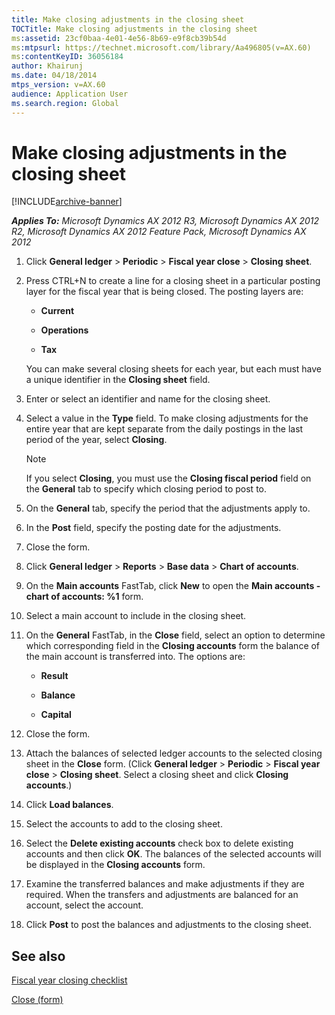 ```yaml
---
title: Make closing adjustments in the closing sheet
TOCTitle: Make closing adjustments in the closing sheet
ms:assetid: 23cf0baa-4e01-4e56-8b69-e9f8cb39b54d
ms:mtpsurl: https://technet.microsoft.com/library/Aa496805(v=AX.60)
ms:contentKeyID: 36056184
author: Khairunj
ms.date: 04/18/2014
mtps_version: v=AX.60
audience: Application User
ms.search.region: Global
---
```


# Make closing adjustments in the closing sheet 


[!INCLUDE[archive-banner](includes/archive-banner.md)]


_**Applies To:** Microsoft Dynamics AX 2012 R3, Microsoft Dynamics AX 2012 R2, Microsoft Dynamics AX 2012 Feature Pack, Microsoft Dynamics AX 2012_

1.  Click **General ledger** \> **Periodic** \> **Fiscal year close** \> **Closing sheet**.

2.  Press CTRL+N to create a line for a closing sheet in a particular posting layer for the fiscal year that is being closed. The posting layers are:
    
      - **Current**
    
      - **Operations**
    
      - **Tax**
    
    You can make several closing sheets for each year, but each must have a unique identifier in the **Closing sheet** field.

3.  Enter or select an identifier and name for the closing sheet.

4.  Select a value in the **Type** field. To make closing adjustments for the entire year that are kept separate from the daily postings in the last period of the year, select **Closing**.
    

    > [!NOTE]
    > <P>If you select <STRONG>Closing</STRONG>, you must use the <STRONG>Closing fiscal period</STRONG> field on the <STRONG>General</STRONG> tab to specify which closing period to post to.</P>



5.  On the **General** tab, specify the period that the adjustments apply to.

6.  In the **Post** field, specify the posting date for the adjustments.

7.  Close the form.

8.  Click **General ledger** \> **Reports** \> **Base data** \> **Chart of accounts**.

9.  On the **Main accounts** FastTab, click **New** to open the **Main accounts - chart of accounts: %1** form.

10. Select a main account to include in the closing sheet.

11. On the **General** FastTab, in the **Close** field, select an option to determine which corresponding field in the **Closing accounts** form the balance of the main account is transferred into. The options are:
    
      - **Result**
    
      - **Balance**
    
      - **Capital**

12. Close the form.

13. Attach the balances of selected ledger accounts to the selected closing sheet in the **Close** form. (Click **General ledger** \> **Periodic** \> **Fiscal year close** \> **Closing sheet**. Select a closing sheet and click **Closing accounts**.)

14. Click **Load balances**.

15. Select the accounts to add to the closing sheet.

16. Select the **Delete existing accounts** check box to delete existing accounts and then click **OK**. The balances of the selected accounts will be displayed in the **Closing accounts** form.

17. Examine the transferred balances and make adjustments if they are required. When the transfers and adjustments are balanced for an account, select the account.

18. Click **Post** to post the balances and adjustments to the closing sheet.

## See also

[Fiscal year closing checklist](fiscal-year-closing-checklist.md)

[Close (form)](https://technet.microsoft.com/library/aa589239\(v=ax.60\))

  


